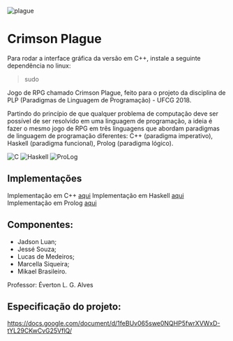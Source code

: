 ![plague](https://cdn1.iconfinder.com/data/icons/monocromatic-vol-1/24/bio-hazard-512.png)

# Crimson Plague    
  
Para rodar a interface gráfica da versão em C++, instale a seguinte dependência no linux:  

> sudo 
   
Jogo de RPG chamado Crimson Plague, feito para o projeto da disciplina de PLP (Paradigmas de Linguagem de Programação) - UFCG 2018.
   
Partindo do princípio de que qualquer problema de computação deve ser possível de ser resolvido em uma linguagem de programação, a ideia é fazer o mesmo jogo de RPG em três linguagens que abordam paradigmas de linguagem de programação diferentes: C++ (paradigma imperativo), Haskell (paradigma funcional), Prolog (paradigma lógico).
  
![C](https://img.shields.io/badge/C%2B%2B-Done-blue.svg) ![Haskell](https://img.shields.io/badge/Haskell-In%20Process-%23FE2E2E.svg) ![ProLog](https://img.shields.io/badge/Prolog-In%20Process-%2301DF01.svg)
<br>  

## Implementações
Implementação em C++ [aqui](https://github.com/LukeHxH/crimson-plague/tree/master/cpp)
Implementação em Haskell [aqui](https://github.com/LukeHxH/crimson-plague/tree/master/hs)
Implementação em Prolog [aqui](https://github.com/LukeHxH/crimson-plague/tree/master/pl)

## Componentes:
- Jadson Luan;
- Jessé Souza;
- Lucas de Medeiros;
- Marcella Siqueira;
- Mikael Brasileiro.

Professor: Éverton L. G. Alves

## Especificação do projeto:
https://docs.google.com/document/d/1feBUv065swe0NQHP5fwrXVWxD-tYL29CKwCvG25VflQ/
